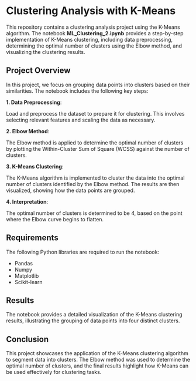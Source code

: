# Clustering Analysis with K-Means
This repository contains a clustering analysis project using the K-Means algorithm. The notebook **ML_Clustering_2.ipynb** provides a step-by-step implementation of K-Means clustering, including data preprocessing, determining the optimal number of clusters using the Elbow method, and visualizing the clustering results.

## Project Overview
In this project, we focus on grouping data points into clusters based on their similarities. The notebook includes the following key steps:

**1. Data Preprocessing**:

Load and preprocess the dataset to prepare it for clustering. This involves selecting relevant features and scaling the data as necessary.

**2. Elbow Method**:

The Elbow method is applied to determine the optimal number of clusters by plotting the Within-Cluster Sum of Square (WCSS) against the number of clusters.

**3. K-Means Clustering**:

The K-Means algorithm is implemented to cluster the data into the optimal number of clusters identified by the Elbow method. The results are then visualized, showing how the data points are grouped.

**4. Interpretation**:

The optimal number of clusters is determined to be 4, based on the point where the Elbow curve begins to flatten.

## Requirements
The following Python libraries are required to run the notebook:

- Pandas
- Numpy
- Matplotlib
- Scikit-learn

## Results
The notebook provides a detailed visualization of the K-Means clustering results, illustrating the grouping of data points into four distinct clusters.

## Conclusion
This project showcases the application of the K-Means clustering algorithm to segment data into clusters. The Elbow method was used to determine the optimal number of clusters, and the final results highlight how K-Means can be used effectively for clustering tasks.
